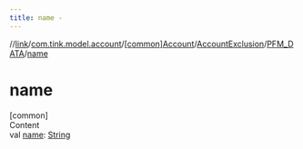 ```yaml
---
title: name -
---
```

//[link](../../../../index.md)/[com.tink.model.account](../../../index.md)/[[common]Account](../../index.md)/[AccountExclusion](../index.md)/[PFM_DATA](index.md)/[name](name.md)



# name  
[common]  
Content  
val [name](name.md): [String](https://kotlinlang.org/api/latest/jvm/stdlib/kotlin/-string/index.html)  



